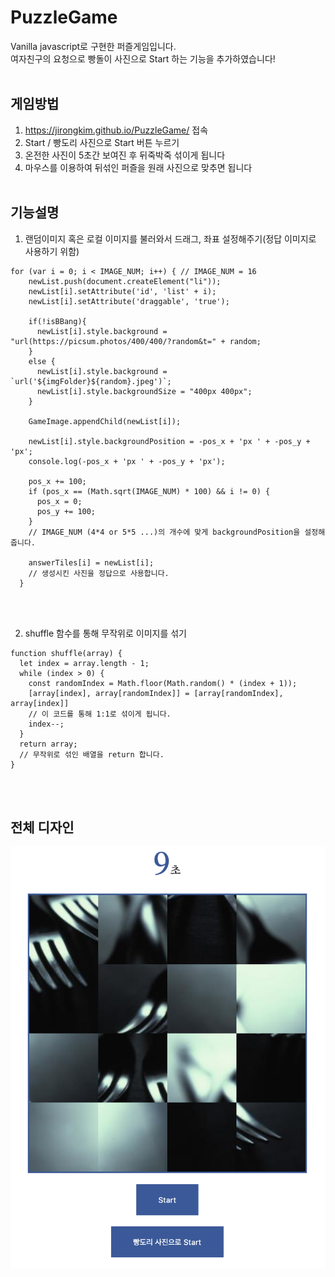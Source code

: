 # PuzzleGame
Vanilla javascript로 구현한 퍼즐게임입니다.<br>
여자친구의 요청으로 빵돌이 사진으로 Start 하는 기능을 추가하였습니다!<br><br>

## 게임방법
1. https://jirongkim.github.io/PuzzleGame/ 접속
2. Start / 빵도리 사진으로 Start 버튼 누르기
3. 온전한 사진이 5초간 보여진 후 뒤죽박죽 섞이게 됩니다
4. 마우스를 이용하여 뒤섞인 퍼즐을 원래 사진으로 맞추면 됩니다 <br><br>

## 기능설명
1. 랜덤이미지 혹은 로컬 이미지를 불러와서 드래그, 좌표 설정해주기(정답 이미지로 사용하기 위함)


```
for (var i = 0; i < IMAGE_NUM; i++) { // IMAGE_NUM = 16
    newList.push(document.createElement("li"));
    newList[i].setAttribute('id', 'list' + i);
    newList[i].setAttribute('draggable', 'true');

    if(!isBBang){
      newList[i].style.background = "url(https://picsum.photos/400/400/?random&t=" + random;
    }
    else {
      newList[i].style.background = `url('${imgFolder}${random}.jpeg')`;
      newList[i].style.backgroundSize = "400px 400px";
    }

    GameImage.appendChild(newList[i]);

    newList[i].style.backgroundPosition = -pos_x + 'px ' + -pos_y + 'px';
    console.log(-pos_x + 'px ' + -pos_y + 'px');

    pos_x += 100;
    if (pos_x == (Math.sqrt(IMAGE_NUM) * 100) && i != 0) {
      pos_x = 0;
      pos_y += 100;
    } 
    // IMAGE_NUM (4*4 or 5*5 ...)의 개수에 맞게 backgroundPosition을 설정해줍니다.

    answerTiles[i] = newList[i];
    // 생성시킨 사진을 정답으로 사용합니다.
  }
```
<br><br>

2. shuffle 함수를 통해 무작위로 이미지를 섞기
```
function shuffle(array) {
  let index = array.length - 1;
  while (index > 0) {
    const randomIndex = Math.floor(Math.random() * (index + 1));
    [array[index], array[randomIndex]] = [array[randomIndex], array[index]]
    // 이 코드를 통해 1:1로 섞이게 됩니다.
    index--;
  }
  return array;
  // 무작위로 섞인 배열을 return 합니다.
}
```

<br><br>
## 전체 디자인
![full_view](./assets/img/full_view.png)